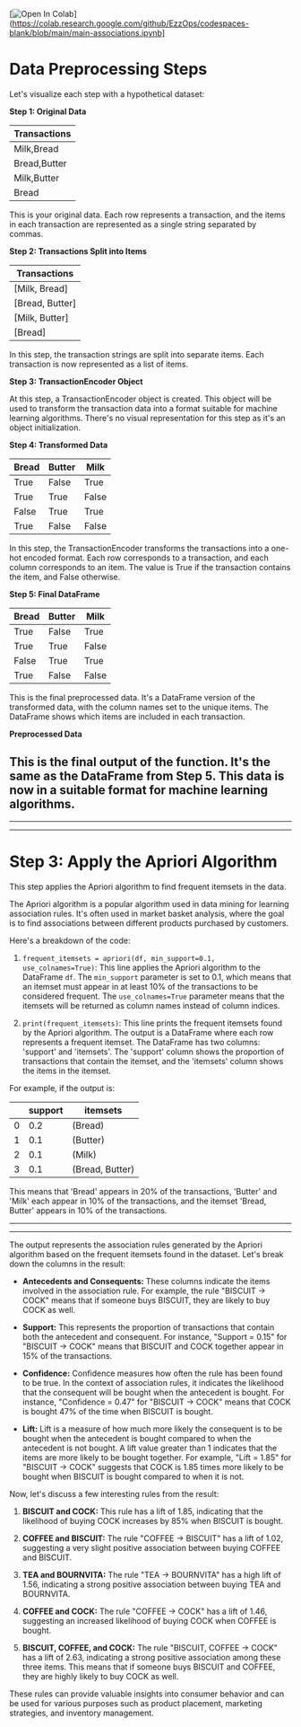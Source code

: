 [![Open In Colab](https://colab.research.google.com/assets/colab-badge.svg)](https://colab.research.google.com/github/EzzOps/codespaces-blank/blob/main/main-associations.ipynb]

# Data Preprocessing Steps

Let's visualize each step with a hypothetical dataset:

**Step 1: Original Data**

| Transactions |
|--------------|
| Milk,Bread   |
| Bread,Butter |
| Milk,Butter  |
| Bread        |

This is your original data. Each row represents a transaction, and the items in each transaction are represented as a single string separated by commas.

**Step 2: Transactions Split into Items**

| Transactions |
|--------------|
| [Milk, Bread] |
| [Bread, Butter] |
| [Milk, Butter] |
| [Bread] |

In this step, the transaction strings are split into separate items. Each transaction is now represented as a list of items.

**Step 3: TransactionEncoder Object**

At this step, a TransactionEncoder object is created. This object will be used to transform the transaction data into a format suitable for machine learning algorithms. There's no visual representation for this step as it's an object initialization.

**Step 4: Transformed Data**

| Bread | Butter | Milk |
|-------|--------|------|
| True  | False  | True |
| True  | True   | False |
| False | True   | True |
| True  | False  | False |

In this step, the TransactionEncoder transforms the transactions into a one-hot encoded format. Each row corresponds to a transaction, and each column corresponds to an item. The value is True if the transaction contains the item, and False otherwise.

**Step 5: Final DataFrame**

| Bread | Butter | Milk |
|-------|--------|------|
| True  | False  | True |
| True  | True   | False |
| False | True   | True |
| True  | False  | False |

This is the final preprocessed data. It's a DataFrame version of the transformed data, with the column names set to the unique items. The DataFrame shows which items are included in each transaction.

**Preprocessed Data**

This is the final output of the function. It's the same as the DataFrame from Step 5. This data is now in a suitable format for machine learning algorithms.
----
----
----

# Step 3: Apply the Apriori Algorithm

This step applies the Apriori algorithm to find frequent itemsets in the data. 

The Apriori algorithm is a popular algorithm used in data mining for learning association rules. It's often used in market basket analysis, where the goal is to find associations between different products purchased by customers.

Here's a breakdown of the code:

1. `frequent_itemsets = apriori(df, min_support=0.1, use_colnames=True)`: This line applies the Apriori algorithm to the DataFrame `df`. The `min_support` parameter is set to 0.1, which means that an itemset must appear in at least 10% of the transactions to be considered frequent. The `use_colnames=True` parameter means that the itemsets will be returned as column names instead of column indices.

2. `print(frequent_itemsets)`: This line prints the frequent itemsets found by the Apriori algorithm. The output is a DataFrame where each row represents a frequent itemset. The DataFrame has two columns: 'support' and 'itemsets'. The 'support' column shows the proportion of transactions that contain the itemset, and the 'itemsets' column shows the items in the itemset.

For example, if the output is:

|   | support | itemsets |
|---|---------|----------|
| 0 | 0.2     | (Bread)  |
| 1 | 0.1     | (Butter) |
| 2 | 0.1     | (Milk)   |
| 3 | 0.1     | (Bread, Butter) |

This means that 'Bread' appears in 20% of the transactions, 'Butter' and 'Milk' each appear in 10% of the transactions, and the itemset 'Bread, Butter' appears in 10% of the transactions.


----
----

The output represents the association rules generated by the Apriori algorithm based on the frequent itemsets found in the dataset. Let's break down the columns in the result:

- **Antecedents and Consequents:** These columns indicate the items involved in the association rule. For example, the rule "BISCUIT -> COCK" means that if someone buys BISCUIT, they are likely to buy COCK as well.

- **Support:** This represents the proportion of transactions that contain both the antecedent and consequent. For instance, "Support = 0.15" for "BISCUIT -> COCK" means that BISCUIT and COCK together appear in 15% of the transactions.

- **Confidence:** Confidence measures how often the rule has been found to be true. In the context of association rules, it indicates the likelihood that the consequent will be bought when the antecedent is bought. For instance, "Confidence = 0.47" for "BISCUIT -> COCK" means that COCK is bought 47% of the time when BISCUIT is bought.

- **Lift:** Lift is a measure of how much more likely the consequent is to be bought when the antecedent is bought compared to when the antecedent is not bought. A lift value greater than 1 indicates that the items are more likely to be bought together. For example, "Lift = 1.85" for "BISCUIT -> COCK" suggests that COCK is 1.85 times more likely to be bought when BISCUIT is bought compared to when it is not.

Now, let's discuss a few interesting rules from the result:

1. **BISCUIT and COCK:** This rule has a lift of 1.85, indicating that the likelihood of buying COCK increases by 85% when BISCUIT is bought.

2. **COFFEE and BISCUIT:** The rule "COFFEE -> BISCUIT" has a lift of 1.02, suggesting a very slight positive association between buying COFFEE and BISCUIT.

3. **TEA and BOURNVITA:** The rule "TEA -> BOURNVITA" has a high lift of 1.56, indicating a strong positive association between buying TEA and BOURNVITA.

4. **COFFEE and COCK:** The rule "COFFEE -> COCK" has a lift of 1.46, suggesting an increased likelihood of buying COCK when COFFEE is bought.

5. **BISCUIT, COFFEE, and COCK:** The rule "BISCUIT, COFFEE -> COCK" has a lift of 2.63, indicating a strong positive association among these three items. This means that if someone buys BISCUIT and COFFEE, they are highly likely to buy COCK as well.

These rules can provide valuable insights into consumer behavior and can be used for various purposes such as product placement, marketing strategies, and inventory management.
